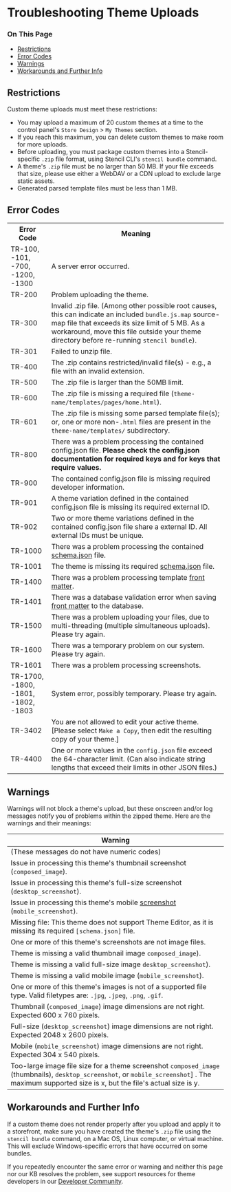 <h1>Troubleshooting Theme Uploads</h1>

<div class="otp" id="no-index">
	<h3> On This Page </h3>
	<ul>
		<li><a href="#troubleshooting-theme-uploads_restrictions">Restrictions</a></li>
    <li><a href="#troubleshooting-theme-uploads_error-codes">Error Codes</a></li>
    <li><a href="#troubleshooting-theme-uploads_warnings">Warnings</a></li>
    <li><a href="#troubleshooting-theme-uploads_workarounds">Workarounds and Further Info</a></li>
	</ul>
</div>

<a href='#troubleshooting-theme-uploads_restrictions' aria-hidden='true' class='block-anchor'  id='troubleshooting-theme-uploads_restrictions'></a>

## Restrictions

Custom theme uploads must meet these restrictions:

* You may upload a maximum of 20 custom themes at a time to the control panel's `Store Design` > `My Themes` section.
* If you reach this maximum, you can delete custom themes to make room for more uploads.
* Before uploading, you must package custom themes into a Stencil-specific `.zip` file format, using Stencil CLI's `stencil bundle` command.
* A theme's `.zip` file must be no larger than 50 MB. If your file exceeds that size, please use either a WebDAV or a CDN upload to exclude large static assets.
* Generated parsed template files must be less than 1 MB.

<a href='#troubleshooting-theme-uploads_error-codes' aria-hidden='true' class='block-anchor'  id='troubleshooting-theme-uploads_error-codes'></a>

## Error Codes

<table>
  <tr>
    <th>Error Code</th>
    <th>Meaning</th>
  </tr>
  <tr>
    <td>TR-100, -101, -700, -1200, -1300</td>
    <td>A server error occurred.</td>
  </tr>
  <tr>
    <td>TR-200</td>
    <td>Problem uploading the theme.</td>
  </tr>
  <tr>
    <td>TR-300</td>
    <td>Invalid .zip file. (Among other possible root causes, this can indicate an included <code>bundle.js.map</code> source-map file that exceeds its size limit of 5 MB. As a workaround, move this file outside your theme directory before re-running <code>stencil bundle</code>).</td>
  </tr>
  <tr>
    <td>TR-301</td>
    <td>Failed to unzip file.</td>
  </tr>
  <tr>
    <td>TR-400</td>
    <td>The .zip contains restricted/invalid file(s) - e.g., a file with an invalid extension.</td>
  </tr>
  <tr>
    <td>TR-500</td>
    <td>The .zip file is larger than the 50MB limit.</td>
  </tr>
  <tr>
    <td>TR-600</td>
    <td>The .zip file is missing a required file (<code>theme-name/templates/pages/home.html</code>).</td>
  </tr>
  <tr>
    <td>TR-601</td>
    <td>The .zip file is missing some parsed template file(s); or, one or more non-<code>.html</code> files are present in the <code>theme-name/templates/</code></nobr> subdirectory.</td>
  </tr>
  <tr>
    <td>TR-800</td>
    <td>There was a problem processing the contained config.json file. <b>Please check the config.json documentation for required keys and for keys that require values.</b></td>
  </tr>
  <tr>
    <td>TR-900</td>
    <td>The contained config.json file is missing required developer information.</td>
  </tr>
  <tr>
    <td>TR-901</td>
    <td>A theme variation defined in the contained config.json file is missing its required external ID.</td>
  </tr>
  <tr>
    <td>TR-902</td>
    <td>Two or more theme variations defined in the contained config.json file share a external ID. All external IDs must be unique.</td>
  </tr>
  <tr>
    <td>TR-1000</td>
    <td>There was a problem processing the contained <a href="/stencil-docs/stencil-theme-editor/schema-json-metadata">schema.json</a> file.</td>
  </tr>
  <tr>
    <td>TR-1001</td>
    <td>The theme is missing its required <a href="/stencil-docs/stencil-theme-editor/schema-json-metadata">schema.json</a> file.</td>
  </tr>
  <tr>
    <td class="">TR-1400</td>
    <td class="">There was a problem processing template <a href="/stencil-docs/front-matter/front-matter-overview">front matter</a>.</td>
  </tr>
  <tr>
    <td>TR-1401</td>
    <td>There was a database validation error when saving <a href="/stencil-docs/front-matter/front-matter-overview">front matter</a> to the database.</td>
  </tr>
  <tr>
    <td>TR-1500</td>
    <td>There was a problem uploading your files, due to multi-threading (multiple simultaneous uploads). Please try again.</td>
  </tr>
  <tr>
    <td>TR-1600</td>
    <td>There was a temporary problem on our system. Please try again.</td>
  </tr>
  <tr>
    <td>TR-1601</td>
    <td>There was a problem processing screenshots.</td>
  </tr>
  <tr>
    <td>TR-1700, -1800, -1801, -1802, -1803</td>
    <td>System error, possibly temporary. Please try again.</td>
  </tr>
  <tr>
    <td>TR-3402</td>
    <td>You are not allowed to edit your active theme. [Please select <code>Make a Copy</code>, then edit the resulting copy of your theme.]</td>
  </tr>
  <tr>
    <td>TR-4400</td>
    <td>One or more values in the <code>config.json</code> file exceed the 64-character limit. (Can also indicate string lengths that exceed their limits in other JSON files.)</td>
  </tr>
 </table>


<a href='#troubleshooting-theme-uploads_warnings' aria-hidden='true' class='block-anchor'  id='troubleshooting-theme-uploads_warnings'></a>

## Warnings

Warnings will not block a theme's upload, but these onscreen and/or log messages notify you of problems within the zipped theme. Here are the warnings and their meanings:

| Warning |
|---|
| (These messages do not have numeric codes) |
| Issue in processing this theme's thumbnail screenshot (`composed_image`). |
| Issue in processing this theme's full-size screenshot (`desktop_screenshot`). |
| Issue in processing this theme's mobile [screenshot](/stencil-docs/stencil-theme-editor/config-json-metadata) (`mobile_screenshot`). |
| Missing file: This theme does not support Theme Editor, as it is missing its required `[schema.json]` file. |
| One or more of this theme's screenshots are not image files. |
| Theme is missing a valid thumbnail image `composed_image`). |
| Theme is missing a valid full-size image `desktop_screenshot`). |
| Theme is missing a valid mobile image (`mobile_screenshot`). |
| One or more of this theme's images is not of a supported file type. Valid filetypes are: `.jpg`, `.jpeg`, `.png`, `.gif`. |
| Thumbnail (`composed_image`) image dimensions are not right. Expected 600 x 760 pixels. |
| Full-size (`desktop_screenshot`) image dimensions are not right. Expected 2048 x 2600 pixels. |
| Mobile (`mobile_screenshot`) image dimensions are not right. Expected 304 x 540 pixels. |
| Too-large image file size for a theme screenshot `composed_image` (thumbnails), `desktop_screenshot`, or `mobile_screenshot`] . The maximum supported size is x, but the file's actual size is y. |

<a href='#troubleshooting-theme-uploads_workarounds' aria-hidden='true' class='block-anchor'  id='troubleshooting-theme-uploads_workarounds'></a>

## Workarounds and Further Info

If a custom theme does not render properly after you upload and apply it to a storefront, make sure you have created the theme's `.zip` file using the `stencil bundle` command, on a Mac OS, Linux computer, or virtual machine. This will exclude Windows-specific errors that have occurred on some bundles.

If you repeatedly encounter the same error or warning and neither this page nor our KB resolves the problem, see support resources for theme developers in our [Developer Community](https://forum.bigcommerce.com/s/group/0F913000000HLjECAW/bigcommerce-developers).

